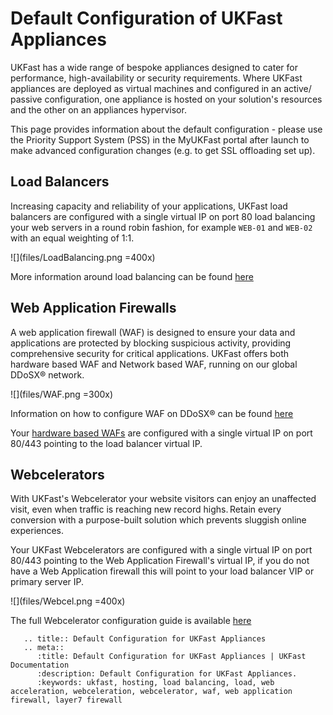 # Default Configuration of UKFast Appliances

UKFast has a wide range of bespoke appliances designed to cater for performance, high-availability or security requirements. Where UKFast appliances are deployed as virtual machines and configured in an active/ passive configuration, one appliance is hosted on your solution's resources and the other on an appliances hypervisor.

This page provides information about the default configuration - please use the Priority Support System (PSS) in the MyUKFast portal after launch to make advanced configuration changes (e.g. to get SSL offloading set up).

## Load Balancers
Increasing capacity and reliability of your applications, UKFast load balancers are configured with a single virtual IP on port 80 load balancing your web servers in a round robin fashion, for example `WEB-01` and `WEB-02` with an equal weighting of 1:1.

![](files/LoadBalancing.png =400x)

More information around load balancing can be found [here](/network/loadbalancing/index)

## Web Application Firewalls

A web application firewall (WAF) is designed to ensure your data and applications are protected by blocking suspicious activity, providing comprehensive security for critical applications. UKFast offers both hardware based WAF and Network based WAF, running on our global DDoSX® network.

![](files/WAF.png =300x)

Information on how to configure WAF on DDoSX® can be found [here](/security/ddos/wafsettings)

Your [hardware based WAFs](/security/webapplicationfirewall/whatisawaf) are configured with a single virtual IP on port 80/443 pointing to the load balancer virtual IP.

## Webcelerators

With UKFast's Webcelerator your website visitors can enjoy an unaffected visit, even when traffic is reaching new record highs. Retain every conversion with a purpose-built solution which prevents sluggish online experiences.

Your UKFast Webcelerators are configured with a single virtual IP on port 80/443 pointing to the Web Application Firewall's virtual IP, if you do not have a Web Application firewall this will point to your load balancer VIP or primary server IP.

![](files/Webcel.png =400x)

The full Webcelerator configuration guide is available [here](/webcel/index)

```eval_rst
   .. title:: Default Configuration for UKFast Appliances
   .. meta::
      :title: Default Configuration for UKFast Appliances | UKFast Documentation
      :description: Default Configuration for UKFast Appliances.
      :keywords: ukfast, hosting, load balancing, load, web acceleration, webceleration, webcelerator, waf, web application firewall, layer7 firewall
```
